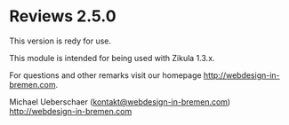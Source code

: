 Reviews 2.5.0
===========================

This version is redy for use.


This module is intended for being used with Zikula 1.3.x.

For questions and other remarks visit our homepage http://webdesign-in-bremen.com.

Michael Ueberschaer (kontakt@webdesign-in-bremen.com)
http://webdesign-in-bremen.com
